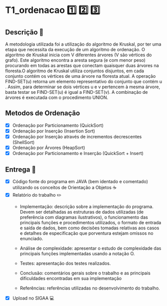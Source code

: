 # T1_ordenacao :one: :two: :three:

## Descrição :page_with_curl:
A metodologia utilizada foi a utilização do algoritmo de Kruskal, por ter uma etapa que
necessita da execução de um algoritmo de ordenação.
O algoritmo de Kruskal inicia com V diferentes árvores (V são vértices do grafo).
Este algoritmo encontra a aresta segura (e com menor peso) procurando em todas as arestas
que conectam quaisquer duas árvores na floresta.O algoritmo de Kruskal utiliza conjuntos
disjuntos, em cada conjunto contém os vértices de uma árvore na floresta atual. A operação
FIND-SET(u) retorna um elemento representativo do conjunto que contém u . Assim, para
determinar se dois vértices u e v pertencem à mesma árvore, basta testar se FIND-SET(u) é
igual a FIND-SET(v). A combinação de árvores é executada com o procedimento UNION.

 ## Metodos de Ordenação
- [x] Ordenação por Particionamento (QuickSort)
- [x] Ordenação por Inserção (Insertion Sort)
- [x] Ordenação por Inserção através de incrementos decrescentes (ShellSort)
- [x] Ordenação por Árvores (HeapSort)
- [x] Ordenação por Particionamento e Inserção (QuickSort + Insert)

## Entrega :email:
- [x] Código fonte do programa em JAVA (bem identado e comentado) utilizando os conceitos de Orientação a Objetos :coffee:
- [x] Relatório do trabalho
:pencil2:
    - Implementação: descrição sobre a implementação do programa. Devem ser detalhadas as estruturas de dados utilizadas (de preferência com diagramas ilustrativos), o funcionamento das principais funções e procedimentos utilizados, o formato de entrada e saída de dados, bem como decisões tomadas relativas aos casos e detalhes de especificação que porventura estejam omissos no enunciado.

    - Análise de complexidade: apresentar o estudo de complexidade das principais funções implementadas usando a notação O.

    - Testes: apresentação dos testes realizados.

    - Conclusão: comentários gerais sobre o trabalho e as principais dificuldades encontradas em sua implementação

    - Referências: referências utilizadas no desenvolvimento do trabalho.
- [x] Upload no SIGAA :computer:
